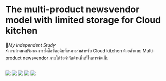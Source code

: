 # The multi-product newsvendor model with limited storage for Cloud kitchen  <BR/> 
🌱*My Independent Study*
<BR/>⚡การกำหนดปริมาณการสั่งซื้อวัตถุดิบที่เหมาะสมสำหรับ Cloud kitchen ด้วยตัวแบบ 
Multi-product newsvendor ภายใต้ข้อจำกัดด้านพื้นที่ในการจัดเก็บ



<br /> ![](https://img.shields.io/badge/python-statsmodels-yellow)
![](https://img.shields.io/badge/python-PMDARIMA-yellow)
![](https://img.shields.io/badge/python-PROPHET-yellow)
![](https://img.shields.io/badge/python-XGBOOST-yellow)
![](https://img.shields.io/badge/Excel-Solver-brightgreen)
